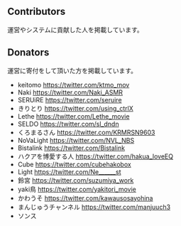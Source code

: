## Contributors

運営やシステムに貢献した人を掲載しています。



## Donators

運営に寄付をして頂いた方を掲載しています。

- keitomo https://twitter.com/ktmo_mov
- Naki https://twitter.com/Naki_ASMR
- SERUiRE https://twitter.com/seruire
- きりとり https://twitter.com/using_ctrlX
- Lethe https://twitter.com/Lethe_movie
- SELDO https://twitter.com/sl_dndn
- くろまるさん https://twitter.com/KRMRSN9603
- NoVaLight https://twitter.com/NVL_NBS
- Bistalink https://twitter.com/Bistalink
- ハクアを博愛する人 https://twitter.com/hakua_loveEQ
- Cube https://twitter.com/cubehakobox
- Light https://twitter.com/Ne______st
- 鈴宮 https://twitter.com/suzumiya_work
- yaki鳥 https://twitter.com/yakitori_movie
- かわうそ https://twitter.com/kawausosayohina
- まんじゅうチャンネル https://twitter.com/manjuuch3
- ソンス 

